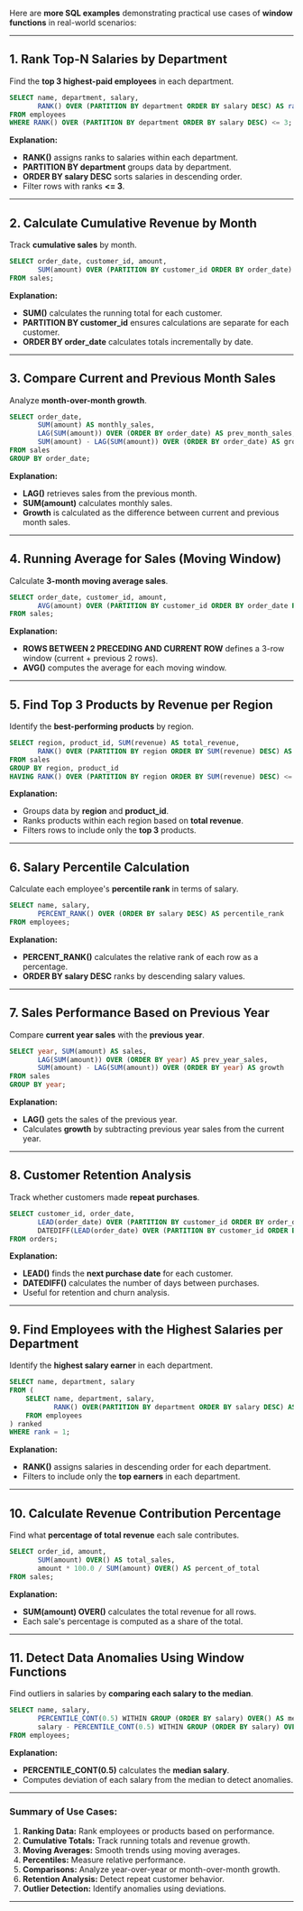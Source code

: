Here are **more SQL examples** demonstrating practical use cases of **window functions** in real-world scenarios:

---

## **1. Rank Top-N Salaries by Department**  
Find the **top 3 highest-paid employees** in each department.

```sql
SELECT name, department, salary, 
       RANK() OVER (PARTITION BY department ORDER BY salary DESC) AS rank
FROM employees
WHERE RANK() OVER (PARTITION BY department ORDER BY salary DESC) <= 3;
```

**Explanation:**
- **RANK()** assigns ranks to salaries within each department.  
- **PARTITION BY department** groups data by department.  
- **ORDER BY salary DESC** sorts salaries in descending order.  
- Filter rows with ranks **<= 3**.

---

## **2. Calculate Cumulative Revenue by Month**  
Track **cumulative sales** by month.

```sql
SELECT order_date, customer_id, amount,
       SUM(amount) OVER (PARTITION BY customer_id ORDER BY order_date) AS cumulative_sales
FROM sales;
```

**Explanation:**
- **SUM()** calculates the running total for each customer.  
- **PARTITION BY customer_id** ensures calculations are separate for each customer.  
- **ORDER BY order_date** calculates totals incrementally by date.

---

## **3. Compare Current and Previous Month Sales**  
Analyze **month-over-month growth**.

```sql
SELECT order_date, 
       SUM(amount) AS monthly_sales,
       LAG(SUM(amount)) OVER (ORDER BY order_date) AS prev_month_sales,
       SUM(amount) - LAG(SUM(amount)) OVER (ORDER BY order_date) AS growth
FROM sales
GROUP BY order_date;
```

**Explanation:**
- **LAG()** retrieves sales from the previous month.  
- **SUM(amount)** calculates monthly sales.  
- **Growth** is calculated as the difference between current and previous month sales.

---

## **4. Running Average for Sales (Moving Window)**  
Calculate **3-month moving average sales**.

```sql
SELECT order_date, customer_id, amount,
       AVG(amount) OVER (PARTITION BY customer_id ORDER BY order_date ROWS BETWEEN 2 PRECEDING AND CURRENT ROW) AS moving_avg
FROM sales;
```

**Explanation:**
- **ROWS BETWEEN 2 PRECEDING AND CURRENT ROW** defines a 3-row window (current + previous 2 rows).  
- **AVG()** computes the average for each moving window.

---

## **5. Find Top 3 Products by Revenue per Region**  
Identify the **best-performing products** by region.

```sql
SELECT region, product_id, SUM(revenue) AS total_revenue,
       RANK() OVER (PARTITION BY region ORDER BY SUM(revenue) DESC) AS rank
FROM sales
GROUP BY region, product_id
HAVING RANK() OVER (PARTITION BY region ORDER BY SUM(revenue) DESC) <= 3;
```

**Explanation:**
- Groups data by **region** and **product_id**.  
- Ranks products within each region based on **total revenue**.  
- Filters rows to include only the **top 3** products.

---

## **6. Salary Percentile Calculation**  
Calculate each employee's **percentile rank** in terms of salary.

```sql
SELECT name, salary,
       PERCENT_RANK() OVER (ORDER BY salary DESC) AS percentile_rank
FROM employees;
```

**Explanation:**
- **PERCENT_RANK()** calculates the relative rank of each row as a percentage.  
- **ORDER BY salary DESC** ranks by descending salary values.

---

## **7. Sales Performance Based on Previous Year**  
Compare **current year sales** with the **previous year**.

```sql
SELECT year, SUM(amount) AS sales,
       LAG(SUM(amount)) OVER (ORDER BY year) AS prev_year_sales,
       SUM(amount) - LAG(SUM(amount)) OVER (ORDER BY year) AS growth
FROM sales
GROUP BY year;
```

**Explanation:**
- **LAG()** gets the sales of the previous year.  
- Calculates **growth** by subtracting previous year sales from the current year.

---

## **8. Customer Retention Analysis**  
Track whether customers made **repeat purchases**.

```sql
SELECT customer_id, order_date,
       LEAD(order_date) OVER (PARTITION BY customer_id ORDER BY order_date) AS next_purchase_date,
       DATEDIFF(LEAD(order_date) OVER (PARTITION BY customer_id ORDER BY order_date), order_date) AS days_between
FROM orders;
```

**Explanation:**
- **LEAD()** finds the **next purchase date** for each customer.  
- **DATEDIFF()** calculates the number of days between purchases.  
- Useful for retention and churn analysis.

---

## **9. Find Employees with the Highest Salaries per Department**  
Identify the **highest salary earner** in each department.

```sql
SELECT name, department, salary
FROM (
    SELECT name, department, salary,
           RANK() OVER(PARTITION BY department ORDER BY salary DESC) AS rank
    FROM employees
) ranked
WHERE rank = 1;
```

**Explanation:**
- **RANK()** assigns salaries in descending order for each department.  
- Filters to include only the **top earners** in each department.

---

## **10. Calculate Revenue Contribution Percentage**  
Find what **percentage of total revenue** each sale contributes.

```sql
SELECT order_id, amount,
       SUM(amount) OVER() AS total_sales,
       amount * 100.0 / SUM(amount) OVER() AS percent_of_total
FROM sales;
```

**Explanation:**
- **SUM(amount) OVER()** calculates the total revenue for all rows.  
- Each sale's percentage is computed as a share of the total.

---

## **11. Detect Data Anomalies Using Window Functions**  
Find outliers in salaries by **comparing each salary to the median**.

```sql
SELECT name, salary,
       PERCENTILE_CONT(0.5) WITHIN GROUP (ORDER BY salary) OVER() AS median_salary,
       salary - PERCENTILE_CONT(0.5) WITHIN GROUP (ORDER BY salary) OVER() AS deviation_from_median
FROM employees;
```

**Explanation:**
- **PERCENTILE_CONT(0.5)** calculates the **median salary**.  
- Computes deviation of each salary from the median to detect anomalies.

---

### **Summary of Use Cases:**
1. **Ranking Data:** Rank employees or products based on performance.  
2. **Cumulative Totals:** Track running totals and revenue growth.  
3. **Moving Averages:** Smooth trends using moving averages.  
4. **Percentiles:** Measure relative performance.  
5. **Comparisons:** Analyze year-over-year or month-over-month growth.  
6. **Retention Analysis:** Detect repeat customer behavior.  
7. **Outlier Detection:** Identify anomalies using deviations.

---

